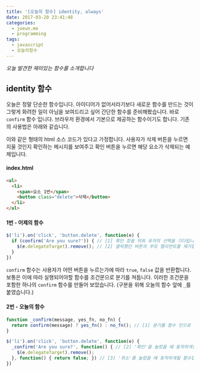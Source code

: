 ```yaml
---
title: '[오늘의 함수] identity, always'
date: 2017-03-20 23:41:48
categories:
  - joeun.me
  - programming
tags:
  - javascript
  - 오늘의함수
---
```

_오늘 발견한 재미있는 함수를 소개합니다_

## identity 함수 

오늘은 정말 단순한 함수입니다. 아이디어가 없어서라기보다 새로운 함수를 만드는 것이 그렇게 화려한 일이 아님을 보여드리고 싶어 간단한 함수를 준비해봤습니다. 바로 `confirm` 함수 입니다. 브라우저 환경에서 기본으로 제공하는 함수이기도 합니다. 기존의 사용법은 아래와 같습니다.

이와 같은 형태의 html 소스 코드가 있다고 가정합니다. 사용자가 삭제 버튼을 누르면 지울 것인지 확인하는 메시지를 보여주고 확인 버튼을 누르면 해당 요소가 삭제되는 예제입니다.
#### index.html
```html
<ul>
  <li>
    <span>요소 1번</span>
    <button class="delete">삭제</button>
  </li>
</ul>
```

#### 1번 - 어제의 함수
```javascript
$('li').on('click', 'button.delete', function(e) {
  if (confirm('Are you sure?')) { // [1] 확인 창을 띄워 유저의 선택을 기다립니다. 그 결과에 따라 다음 코드를 실행합니다.
    $(e.delegateTarget).remove(); // [2] 클릭했던 버튼의 부모 엘리먼트를 제거합니다.
  } 
})
```

`confirm` 함수는 사용자가 어떤 버튼을 누르는가에 따라 `true`, `false` 값을 반환합니다. 보통은 이에 따라 실행되어야할 함수를 조건문으로 분기를 쳐둡니다. 이러한 조건문을 포함한 하나의 `confirm` 함수를 만들어 보았습니다. (구분을 위해 오늘의 함수 앞에 `_`를 붙였습니다.)

#### 2번 - 오늘의 함수
```javascript
function _confirm(message, yes_fn, no_fn) {
  return confirm(message) ? yes_fn() : no_fn(); // [1] 분기를 함수 안으로 가져왔습니다.
}

$('li').on('click', 'button.delete', function(e) {
  _confirm('Are you sure?', function() { // [2] '확인'을 눌렀을 때 동작하게될 함수입니다.
    $(e.delegateTarget).remove();
  }, function() { return false; }) // [3] '취소'를 눌렀을 때 동작하게될 함수입니다.
})
```